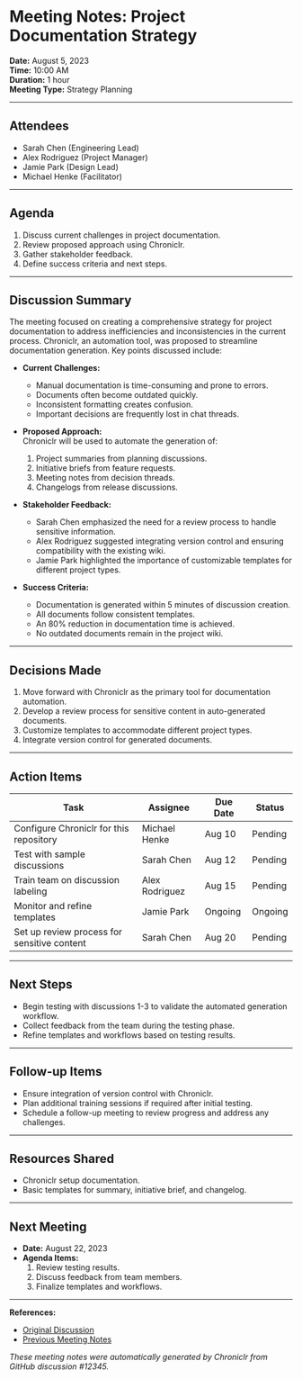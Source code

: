 # Meeting Notes: Project Documentation Strategy

**Date:** August 5, 2023  
**Time:** 10:00 AM  
**Duration:** 1 hour  
**Meeting Type:** Strategy Planning

---

## Attendees

- Sarah Chen (Engineering Lead)  
- Alex Rodriguez (Project Manager)  
- Jamie Park (Design Lead)  
- Michael Henke (Facilitator)  

---

## Agenda

1. Discuss current challenges in project documentation.  
2. Review proposed approach using Chroniclr.  
3. Gather stakeholder feedback.  
4. Define success criteria and next steps.  

---

## Discussion Summary

The meeting focused on creating a comprehensive strategy for project documentation to address inefficiencies and inconsistencies in the current process. Chroniclr, an automation tool, was proposed to streamline documentation generation. Key points discussed include:

- **Current Challenges:**  
  - Manual documentation is time-consuming and prone to errors.  
  - Documents often become outdated quickly.  
  - Inconsistent formatting creates confusion.  
  - Important decisions are frequently lost in chat threads.  

- **Proposed Approach:**  
  Chroniclr will be used to automate the generation of:  
  1. Project summaries from planning discussions.  
  2. Initiative briefs from feature requests.  
  3. Meeting notes from decision threads.  
  4. Changelogs from release discussions.  

- **Stakeholder Feedback:**  
  - Sarah Chen emphasized the need for a review process to handle sensitive information.  
  - Alex Rodriguez suggested integrating version control and ensuring compatibility with the existing wiki.  
  - Jamie Park highlighted the importance of customizable templates for different project types.  

- **Success Criteria:**  
  - Documentation is generated within 5 minutes of discussion creation.  
  - All documents follow consistent templates.  
  - An 80% reduction in documentation time is achieved.  
  - No outdated documents remain in the project wiki.  

---

## Decisions Made

1. Move forward with Chroniclr as the primary tool for documentation automation.  
2. Develop a review process for sensitive content in auto-generated documents.  
3. Customize templates to accommodate different project types.  
4. Integrate version control for generated documents.  

---

## Action Items

| Task                                   | Assignee         | Due Date  | Status  |
|----------------------------------------|------------------|-----------|---------|
| Configure Chroniclr for this repository | Michael Henke    | Aug 10    | Pending |
| Test with sample discussions           | Sarah Chen       | Aug 12    | Pending |
| Train team on discussion labeling      | Alex Rodriguez   | Aug 15    | Pending |
| Monitor and refine templates           | Jamie Park       | Ongoing   | Ongoing |
| Set up review process for sensitive content | Sarah Chen    | Aug 20    | Pending |

---

## Next Steps

- Begin testing with discussions 1-3 to validate the automated generation workflow.  
- Collect feedback from the team during the testing phase.  
- Refine templates and workflows based on testing results.  

---

## Follow-up Items

- Ensure integration of version control with Chroniclr.  
- Plan additional training sessions if required after initial testing.  
- Schedule a follow-up meeting to review progress and address any challenges.  

---

## Resources Shared

- Chroniclr setup documentation.  
- Basic templates for summary, initiative brief, and changelog.  

---

## Next Meeting

- **Date:** August 22, 2023  
- **Agenda Items:**  
  1. Review testing results.  
  2. Discuss feedback from team members.  
  3. Finalize templates and workflows.  

---

**References:**  
- [Original Discussion](#)  
- [Previous Meeting Notes](#)  

*These meeting notes were automatically generated by Chroniclr from GitHub discussion #12345.*